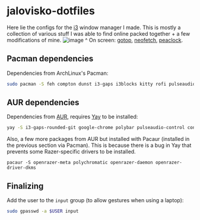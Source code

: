 # jalovisko-dotfiles
Here lie the configs for the [i3](https://github.com/i3/i3) window manager I made. This is mostly a collection of various stuff I was able to find online packed together + a few modifications of mine.
![image](https://user-images.githubusercontent.com/22379984/126691068-d14630b7-9d66-4e78-adbd-a554d7d03d0a.png)
^ On screen: [gotop](https://github.com/cjbassi/gotop), [neofetch](https://github.com/dylanaraps/neofetch.git), [peaclock](https://github.com/octobanana/peaclock).


## Pacman dependencies
Dependencies from ArchLinux's Pacman:
```bash
sudo pacman -S feh compton dunst i3-gaps i3blocks kitty rofi pulseaudio ttf-font-awesome pacaur flameshot
```
## AUR dependencies
Dependencies from [AUR](https://aur.archlinux.org/), requires [Yay](https://github.com/Jguer/yay) to be installed:
```bash
yay -S i3-gaps-rounded-git google-chrome polybar pulseaudio-control consolas-font ttf-material-icons-git picom-git pacaur libinput-gestures
```
Also, a few more packages from AUR but installed with Pacaur (installed in the previous section via Pacman). This is because there is a bug in Yay that prevents some Razer-specific drivers to be installed.
```
pacaur -S openrazer-meta polychromatic openrazer-daemon openrazer-driver-dkms
```

## Finalizing
Add the user to the `input` group (to allow gestures when using a laptop):
```bash
sudo gpasswd -a $USER input
```


